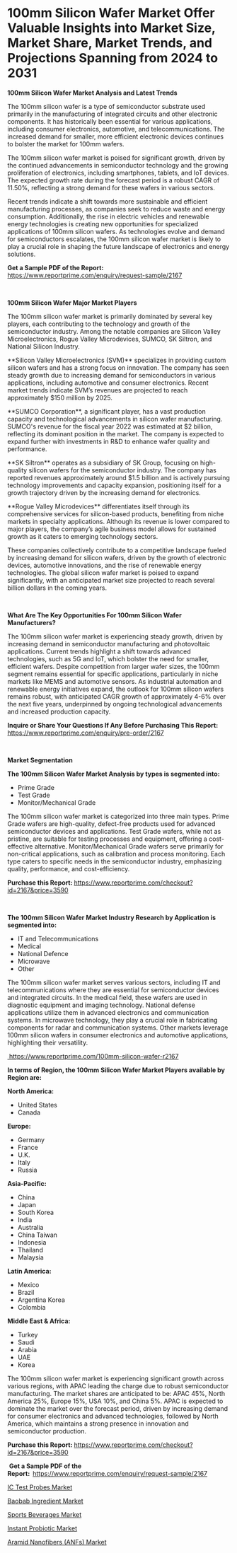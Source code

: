 <p><h1>100mm Silicon Wafer Market Offer Valuable Insights into Market Size, Market Share, Market Trends, and Projections Spanning from 2024 to 2031</h1></p><p><strong>100mm Silicon Wafer Market Analysis and Latest Trends</strong></p>
<p><p>The 100mm silicon wafer is a type of semiconductor substrate used primarily in the manufacturing of integrated circuits and other electronic components. It has historically been essential for various applications, including consumer electronics, automotive, and telecommunications. The increased demand for smaller, more efficient electronic devices continues to bolster the market for 100mm wafers.</p><p>The 100mm silicon wafer market is poised for significant growth, driven by the continued advancements in semiconductor technology and the growing proliferation of electronics, including smartphones, tablets, and IoT devices. The expected growth rate during the forecast period is a robust CAGR of 11.50%, reflecting a strong demand for these wafers in various sectors.</p><p>Recent trends indicate a shift towards more sustainable and efficient manufacturing processes, as companies seek to reduce waste and energy consumption. Additionally, the rise in electric vehicles and renewable energy technologies is creating new opportunities for specialized applications of 100mm silicon wafers. As technologies evolve and demand for semiconductors escalates, the 100mm silicon wafer market is likely to play a crucial role in shaping the future landscape of electronics and energy solutions.</p></p>
<p><strong>Get a Sample PDF of the Report:&nbsp;</strong> <a href="https://www.reportprime.com/enquiry/request-sample/2167">https://www.reportprime.com/enquiry/request-sample/2167</a></p>
<p>&nbsp;</p>
<p><strong>100mm Silicon Wafer Major Market Players</strong></p>
<p><p>The 100mm silicon wafer market is primarily dominated by several key players, each contributing to the technology and growth of the semiconductor industry. Among the notable companies are Silicon Valley Microelectronics, Rogue Valley Microdevices, SUMCO, SK Siltron, and National Silicon Industry.</p><p>**Silicon Valley Microelectronics (SVM)** specializes in providing custom silicon wafers and has a strong focus on innovation. The company has seen steady growth due to increasing demand for semiconductors in various applications, including automotive and consumer electronics. Recent market trends indicate SVM’s revenues are projected to reach approximately $150 million by 2025.</p><p>**SUMCO Corporation**, a significant player, has a vast production capacity and technological advancements in silicon wafer manufacturing. SUMCO's revenue for the fiscal year 2022 was estimated at $2 billion, reflecting its dominant position in the market. The company is expected to expand further with investments in R&D to enhance wafer quality and performance.</p><p>**SK Siltron** operates as a subsidiary of SK Group, focusing on high-quality silicon wafers for the semiconductor industry. The company has reported revenues approximately around $1.5 billion and is actively pursuing technology improvements and capacity expansion, positioning itself for a growth trajectory driven by the increasing demand for electronics.</p><p>**Rogue Valley Microdevices** differentiates itself through its comprehensive services for silicon-based products, benefiting from niche markets in specialty applications. Although its revenue is lower compared to major players, the company’s agile business model allows for sustained growth as it caters to emerging technology sectors.</p><p>These companies collectively contribute to a competitive landscape fueled by increasing demand for silicon wafers, driven by the growth of electronic devices, automotive innovations, and the rise of renewable energy technologies. The global silicon wafer market is poised to expand significantly, with an anticipated market size projected to reach several billion dollars in the coming years.</p></p>
<p>&nbsp;</p>
<p><strong>What Are The Key Opportunities For 100mm Silicon Wafer Manufacturers?</strong></p>
<p><p>The 100mm silicon wafer market is experiencing steady growth, driven by increasing demand in semiconductor manufacturing and photovoltaic applications. Current trends highlight a shift towards advanced technologies, such as 5G and IoT, which bolster the need for smaller, efficient wafers. Despite competition from larger wafer sizes, the 100mm segment remains essential for specific applications, particularly in niche markets like MEMS and automotive sensors. As industrial automation and renewable energy initiatives expand, the outlook for 100mm silicon wafers remains robust, with anticipated CAGR growth of approximately 4-6% over the next five years, underpinned by ongoing technological advancements and increased production capacity.</p></p>
<p><strong>Inquire or Share Your Questions If Any Before Purchasing This Report:</strong> <a href="https://www.reportprime.com/enquiry/pre-order/2167">https://www.reportprime.com/enquiry/pre-order/2167</a></p>
<p>&nbsp;</p>
<p><strong>Market Segmentation</strong></p>
<p><strong>The 100mm Silicon Wafer Market Analysis by types is segmented into:</strong></p>
<p><ul><li>Prime Grade</li><li>Test Grade</li><li>Monitor/Mechanical Grade</li></ul></p>
<p><p>The 100mm silicon wafer market is categorized into three main types. Prime Grade wafers are high-quality, defect-free products used for advanced semiconductor devices and applications. Test Grade wafers, while not as pristine, are suitable for testing processes and equipment, offering a cost-effective alternative. Monitor/Mechanical Grade wafers serve primarily for non-critical applications, such as calibration and process monitoring. Each type caters to specific needs in the semiconductor industry, emphasizing quality, performance, and cost-efficiency.</p></p>
<p><strong>Purchase this Report:&nbsp;</strong><a href="https://www.reportprime.com/checkout?id=2167&price=3590">https://www.reportprime.com/checkout?id=2167&price=3590</a></p>
<p>&nbsp;</p>
<p><strong>The 100mm Silicon Wafer Market Industry Research by Application is segmented into:</strong></p>
<p><ul><li>IT and Telecommunications</li><li>Medical</li><li>National Defence</li><li>Microwave</li><li>Other</li></ul></p>
<p><p>The 100mm silicon wafer market serves various sectors, including IT and telecommunications where they are essential for semiconductor devices and integrated circuits. In the medical field, these wafers are used in diagnostic equipment and imaging technology. National defense applications utilize them in advanced electronics and communication systems. In microwave technology, they play a crucial role in fabricating components for radar and communication systems. Other markets leverage 100mm silicon wafers in consumer electronics and automotive applications, highlighting their versatility.</p></p>
<p><a href="https://www.reportprime.com/100mm-silicon-wafer-r2167">&nbsp;https://www.reportprime.com/100mm-silicon-wafer-r2167</a></p>
<p><strong>In terms of Region, the 100mm Silicon Wafer Market Players available by Region are:</strong></p>
<p>
    <p> <strong> North America: </strong>
        <ul>
            <li>United States</li>
            <li>Canada</li>
        </ul>
        </p> 
    <p> <strong> Europe: </strong>
        <ul>
            <li>Germany</li>
            <li>France</li>
            <li>U.K.</li>
            <li>Italy</li>
            <li>Russia</li>
        </ul>
        </p> 
    <p> <strong> Asia-Pacific: </strong>
        <ul>
            <li>China</li>
            <li>Japan</li>
            <li>South Korea</li>
            <li>India</li>
            <li>Australia</li>
            <li>China Taiwan</li>
            <li>Indonesia</li>
            <li>Thailand</li>
            <li>Malaysia</li>
        </ul>
        </p> 
    <p> <strong> Latin America: </strong>
        <ul>
            <li>Mexico</li>
            <li>Brazil</li>
            <li>Argentina Korea</li>
            <li>Colombia</li>
        </ul>
        </p> 
    <p> <strong> Middle East & Africa: </strong>
        <ul>
            <li>Turkey</li>
            <li>Saudi</li>
            <li>Arabia</li>
            <li>UAE</li>
            <li>Korea</li>
        </ul>
    </p>
    </p>
<p><p>The 100mm silicon wafer market is experiencing significant growth across various regions, with APAC leading the charge due to robust semiconductor manufacturing. The market shares are anticipated to be: APAC 45%, North America 25%, Europe 15%, USA 10%, and China 5%. APAC is expected to dominate the market over the forecast period, driven by increasing demand for consumer electronics and advanced technologies, followed by North America, which maintains a strong presence in innovation and semiconductor production.</p></p>
<p><strong>Purchase this Report: </strong><a href="https://www.reportprime.com/checkout?id=2167&price=3590">https://www.reportprime.com/checkout?id=2167&price=3590</a></p>
<p>&nbsp;<strong>Get a Sample PDF of the Report:&nbsp;&nbsp;</strong><a href="https://www.reportprime.com/enquiry/request-sample/2167">https://www.reportprime.com/enquiry/request-sample/2167</a></p>
<p><strong></strong></p>
<p><p><a href="https://github.com/Annahawkins697/Market-Research-Report-List-1/blob/main/ic-test-probes-market.md">IC Test Probes Market</a></p><p><a href="https://www.linkedin.com/pulse/global-baobab-ingredient-market-opportunities-challenges2024-rbmvf?trackingId=WbWrx5xKTWunmgFMlK0c3w%3D%3D">Baobab Ingredient Market</a></p><p><a href="https://www.linkedin.com/pulse/sports-beverages-industry-sector-new-technologies-market-impact-wvjjf?trackingId=r%2BgCHUIWRDeMykym22nUEA%3D%3D">Sports Beverages Market</a></p><p><a href="https://issuu.com/reportprime-2/docs/instant-probiotic-market-size-2030._cab55b2e990b6e">Instant Probiotic Market</a></p><p><a href="https://issuu.com/reportprime-2/docs/aramid-nanofibers-anfs-market-size-_ec06c6ca035f96">Aramid Nanofibers (ANFs) Market</a></p></p>